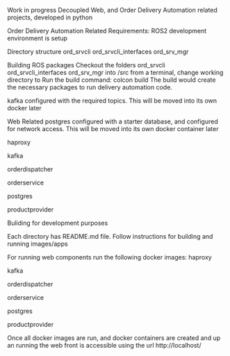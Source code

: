 Work in progress
Decoupled Web, and Order Delivery Automation related projects, developed in python

Order Delivery Automation Related 
Requirements: ROS2 development environment is setup

Directory structure
ord_srvcli
ord_srvcli_interfaces
ord_srv_mgr

Building ROS packages
Checkout the folders
ord_srvcli
ord_srvcli_interfaces
ord_srv_mgr 
into <ROS Workspace>/src
from a terminal, change working directory to <ROS Workspace>
Run the build command:
colcon build
The build would create the necessary packages to run delivery automation code.



kafka
configured with the required topics.  This will be moved into its own docker later

Web Related
postgres
configured with a starter database, and configured for network access.  This will be moved into its own docker container later

haproxy

kafka

orderdispatcher

orderservice

postgres

productprovider

Buliding for development purposes

Each directory has README.md file. Follow instructions for building and running images/apps

For running web components run the following docker images:
haproxy

kafka

orderdispatcher

orderservice

postgres

productprovider

Once all docker images are run, and docker containers are created and up an running the web front is accessible using the url http://localhost/




